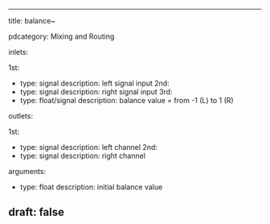 --- 


title: balance~

pdcategory: Mixing and Routing

inlets:

  1st:
  - type: signal
    description: left signal input
  2nd:
  - type: signal
    description: right signal input
  3rd:
  - type: float/signal
    description: balance value = from -1 (L) to 1 (R)

outlets:

  1st:
  - type: signal
    description: left channel
  2nd:
  - type: signal
    description: right channel

arguments:
  - type: float
    description: initial balance value





draft: false
---